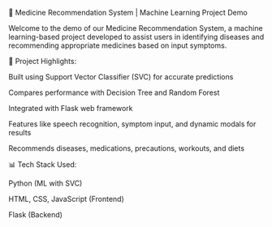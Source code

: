 🔬 Medicine Recommendation System | Machine Learning Project Demo

Welcome to the demo of our Medicine Recommendation System, a machine learning-based project developed to assist users in identifying diseases and recommending appropriate medicines based on input symptoms.

🚀 Project Highlights:

Built using Support Vector Classifier (SVC) for accurate predictions

Compares performance with Decision Tree and Random Forest

Integrated with Flask web framework

Features like speech recognition, symptom input, and dynamic modals for results

Recommends diseases, medications, precautions, workouts, and diets

📊 Tech Stack Used:

Python (ML with SVC)

HTML, CSS, JavaScript (Frontend)

Flask (Backend)
